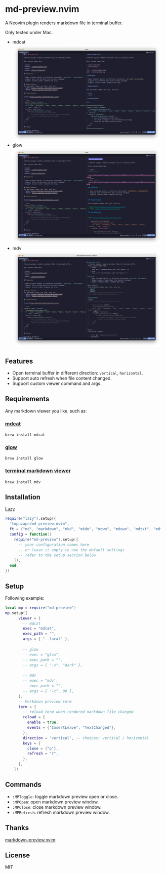 # md-preview.nvim

A Neovim plugin renders markdown file in terminal buffer.

Only tested under Mac.

- mdcat
![mdcat](./assets/mdcat.png)
- glow
![glow](./assets/glow.png)
- mdv
![mdv](./assets/mdv.png)

## Features

- Open terminal buffer in different direction: `vertical`, `horizontal`.
- Support auto refresh when file content changed.
- Support custom viewer command and args.

## Requirements
Any markdown viewer you like, such as:

### [mdcat](https://github.com/swsnr/mdcat)
`brew install mdcat`

### [glow](https://github.com/charmbracelet/glow)
`brew install glow`

### [terminal markdown viewer](https://github.com/axiros/terminal_markdown_viewer)
`brew install mdv`

## Installation

[Lazy](https://github.com/folke/lazy.nvim)

```lua
require("lazy").setup({
  "topazape/md-preview.nvim",
  ft = {"md", "markdown", "mkd", "mkdn", "mdwn", "mdown", "mdtxt", "mdtext", "rmd", "wiki"},
  config = function()
    require("md-preview").setup({
      -- your configuration comes here
      -- or leave it empty to use the default settings
      -- refer to the setup section below
    }),
  end
})
```

## Setup

Following example:

```lua
local mp = require("md-preview")
mp.setup({
      viewer = {
        -- mdcat
        exec = "mdcat",
        exec_path = "",
        args = { "--local" },

        -- glow
        -- exec = "glow",
        -- exec_path = "",
        -- args = { "-s", "dark" },

        -- mdv
        -- exec = "mdv',
        -- exec_path = "",
        -- args = { "-c", 80 },
      },
      -- Markdown preview term
      term = {
        -- reload term when rendered markdown file changed
        reload = {
          enable = true,
          events = {"InsertLeave", "TextChanged"},
        },
        direction = "vertical", -- choices: vertical / horizontal
        keys = {
          close = {"q"},
          refresh = "r",
        },
      },
    })
```

## Commands

- `:MPToggle`: toggle markdown preview open or close.
- `:MPOpen`: open markdown preview window.
- `:MPClose`: close markdown preview window.
- `:MPRefresh`: refresh markdown preview window.

## Thanks

[markdown-preview.nvim](https://github.com/0x00-ketsu/markdown-preview.nvim)

## License

MIT
